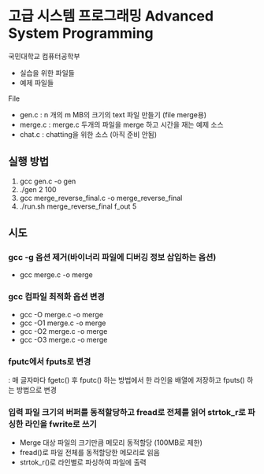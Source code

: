 # 고급 시스템 프로그래밍 Advanced System Programming

국민대학교 컴퓨터공학부

- 실습을 위한 파일들
- 예제 파일들
 
File

- gen.c   : n 개의  m MB의 크기의 text 파일 만들기 (file merge용)
- merge.c : merge.c 두개의 파일을 merge 하고 시간을 재는 예제 소스 
- chat.c  : chatting을 위한 소스 (아직 준비 안됨)

## 실행 방법
1. gcc gen.c -o gen
2. ./gen 2 100
3. gcc merge_reverse_final.c -o merge_reverse_final
4. ./run.sh merge_reverse_final f_out 5

## 시도

### gcc -g 옵션 제거(바이너리 파일에 디버깅 정보 삽입하는 옵션)
- gcc merge.c -o merge

### gcc 컴파일 최적화 옵션 변경
- gcc -O merge.c -o merge
- gcc -O1 merge.c -o merge
- gcc -O2 merge.c -o merge
- gcc -O3 merge.c -o merge

### fputc에서 fputs로 변경
: 매 글자마다 fgetc() 후 fputc() 하는 방법에서 한 라인을 배열에 저장하고 fputs() 하는 방법으로 변경


### 입력 파일 크기의 버퍼를 동적할당하고 fread로 전체를 읽어 strtok_r로 파싱한 라인을 fwrite로 쓰기
- Merge 대상 파일의 크기만큼 메모리 동적할당 (100MB로 제한)
- fread()로 파일 전체를 동적할당한 메모리로 읽음
- strtok_r()로 라인별로 파싱하여 파일에 출력
